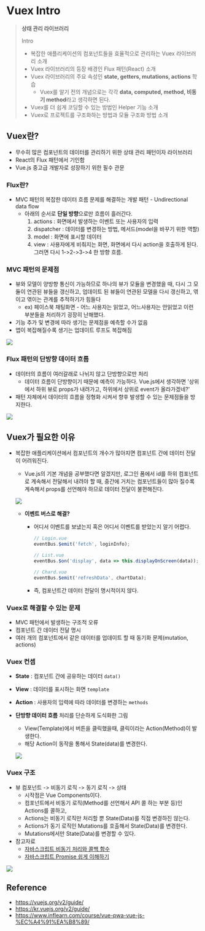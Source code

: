 # Vuex Intro

> **상태 관리 라이브러리** 
>
> Intro
>
> * 복잡한 애플리케이션의 컴포넌트들을 효율적으로 관리하는 Vuex 라이브러리 소개
> * Vuex 라이브러리의 등장 배경인 Flux 패턴(React) 소개
> * Vuex 라이브러리의 주요 속성인 **state, getters, mutations, actions** 학습
>   * Vuex를 알기 전의 개념으로는 각각 **data, computed, method, 비동기 method**라고 생각하면 된다.
> * Vuex를 더 쉽게 코딩할 수 있는 방법인 Helper 기능 소개
> * Vuex로 프로젝트를 구조화하는 방법과 모듈 구조화 방법 소개

## Vuex란?

* 무수히 많은 컴포넌트의 데이터를 관리하기 위한 상태 관리 패턴이자 라이브러리
* React의 Flux 패턴에서 기인함
* Vue.js 중고급 개발자로 성장하기 위한 필수 관문

### Flux란?

* MVC 패턴의 복잡한 데이터 흐름 문제를 해결하는 개발 패턴 - Undirectional data flow
  * 아래의 순서로 **단일 방향**으로만 흐름이 흘러간다.
    1. actions : 화면에서 발생하는 이벤트 또는 사용자의 입력
    2. dispatcher : 데이터를 변경하는 방법, 메서드(model을 바꾸기 위한 역할)
    3. model : 화면에 표시할 데이터
    4. view : 사용자에게 비춰지는 화면, 화면에서 다시 action을 호출하게 된다. 그러면 다시 1->2->3->4 한 방향 흐름.

### MVC 패턴의 문제점

* 뷰와 모델이 양방향 통신이 가능하므로 하나의 뷰가 모듈을 변경했을 때, 다시 그 모듈이 연관된 뷰들을 갱신하고, 업데이트 된 뷰들이 연관된 모델을 다시 갱신하고, 엮이고 엮이는 관계를 추적하기가 힘들다
  * ex) 페이스북 채팅화면 - 어느 사용자는 읽었고, 어느사용자는 안읽었고 이런 부분들을 처리하기 굉장히 난해했다.
* 기능 추가 및 변경에 따라 생기는 문제점을 예측할 수가 없음
* 앱이 복잡해질수록 생기는 업데이트 루프도 복잡해짐

![](https://github.com/namjunemy/TIL/blob/master/Vue/img/06.PNG?raw=true)

### Flux 패턴의 단방향 데이터 흐름

* 데이터의 흐름이 여러갈래로 나뉘지 않고 단방향으로만 처리
  * 데이터 흐름이 단방향이기 때문에 예측이 가능하다. Vue.js에서 생각하면 '상위에서 하위 뷰로 props가 내려가고, 하위에서 상위로 event가 올라가겠네?'
* 패턴 자체에서 데이터의 흐름을 정형화 시켜서 향후 발생할 수 있는 문제점들을 방지한다.

![](https://github.com/namjunemy/TIL/blob/master/Vue/img/07.PNG?raw=true)

## Vuex가 필요한 이유

* 복잡한 애플리케이션에서 컴포넌트의 개수가 많아지면 컴포넌트 간에 데이터 전달이 어려워진다.

  * Vue.js의 기본 개념을 공부했다면 알겠지만, 로그인 폼에서 id를 하위 컴포넌트로 계속해서 전달해서 내려야 할 때, 중간에 거치는 컴포넌트들이 많아 질수록 계속해서 props를 선언해야 하므로 데이터 전달이 불편해진다.

  ![](https://github.com/namjunemy/TIL/blob/master/Vue/img/08.PNG?raw=true)

  * **이벤트 버스로 해결?**

    * 어디서 이벤트를 보냈는지 혹은 어디서 이벤트를 받았는지 알기 어렵다.

      ```javascript
      // Login.vue
      eventBus.$emit('fetch', loginInfo);
      
      // List.vue
      eventBus.$on('display', data => this.displayOnScreen(data));
      
      // Chard.vue
      eventBus.$emit('refreshData', chartData);
      ```

    * 즉, 컴포넌트간 데이터 전달이 명시적이지 않다.

### Vuex로 해결할 수 있는 문제

* MVC 패턴에서 발생하는 구조적 오류
* 컴포넌트 간 데이터 전달 명시
* 여러 개의 컴포넌트에서 같은 데이터를 업데이트 할 때 동기화 문제(mutation, actions)

### Vuex 컨셉

* **State** : 컴포넌트 간에 공유하는 데이터 `data()`
* **View** : 데이터를 표시하는 화면 `template`
* **Action** : 사용자의 입력에 따라 데이터를 변경하는 `methods`

* **단방향 데이터 흐름** 처리를 단순하게 도식화한 그림

  * View(Template)에서 버튼을 클릭했을때, 클릭이라는 Action(Method)이 발생한다.
  * 해당 Action이 동작을 통해서 State(data)를 변경한다.

  ![](https://github.com/namjunemy/TIL/blob/master/Vue/img/09.PNG?raw=true)

### Vuex 구조

* 뷰 컴포넌트 -> 비동기 로직 -> 동기 로직 -> 상태
  * 시작점은 Vue Components이다.
  * 컴포넌트에서 비동기 로직(Method를 선언해서 API 콜 하는 부분 등)인 Actions를 콜하고,
  * Actions는 비동기 로직만 처리할 뿐 State(Data)를 직접 변경하진 않는다.
  * Actions가 동기 로직인 Mutations를 호출해서 State(Data)를 변경한다.
  * Mutations에서만 State(Data)를 변경할 수 있다.
* 참고자료
  * [자바스크립트 비동기 처리와 콜백 함수](https://joshua1988.github.io/web-development/javascript/javascript-asynchronous-operation/)
  * [자바스크립트 Promise 쉽게 이해하기](https://joshua1988.github.io/web-development/javascript/promise-for-beginners/)

![](https://github.com/namjunemy/TIL/blob/master/Vue/img/10.PNG?raw=true)

## Reference

- https://vuejs.org/v2/guide/
- https://kr.vuejs.org/v2/guide/
- https://www.inflearn.com/course/vue-pwa-vue-js-%EC%A4%91%EA%B8%89/